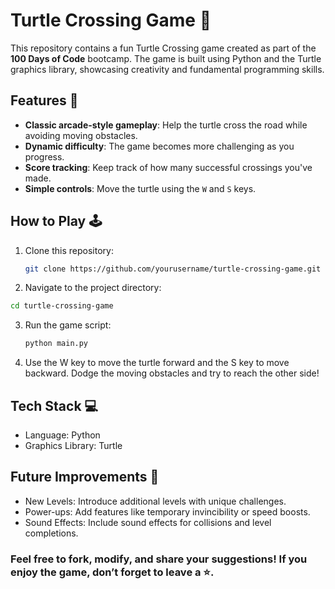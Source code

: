 # Turtle Crossing Game 🐢

This repository contains a fun Turtle Crossing game created as part of the **100 Days of Code** bootcamp. The game is built using Python and the Turtle graphics library, showcasing creativity and fundamental programming skills.

## Features 🌟
- **Classic arcade-style gameplay**: Help the turtle cross the road while avoiding moving obstacles.
- **Dynamic difficulty**: The game becomes more challenging as you progress.
- **Score tracking**: Keep track of how many successful crossings you've made.
- **Simple controls**: Move the turtle using the `W` and `S` keys.

## How to Play 🕹️
1. Clone this repository:
   ```bash
   git clone https://github.com/yourusername/turtle-crossing-game.git
2. Navigate to the project directory:
  ```bash
  cd turtle-crossing-game
  ```
3. Run the game script:
    ```bash
    python main.py
4. Use the W key to move the turtle forward and the S key to move backward. Dodge the moving obstacles and try to reach the other side!
## Tech Stack 💻
- Language: Python
- Graphics Library: Turtle
## Future Improvements 🚀
- New Levels: Introduce additional levels with unique challenges.
- Power-ups: Add features like temporary invincibility or speed boosts.
- Sound Effects: Include sound effects for collisions and level completions.
### Feel free to fork, modify, and share your suggestions! If you enjoy the game, don’t forget to leave a ⭐️.
